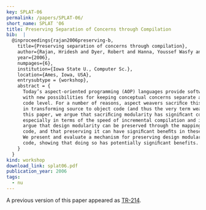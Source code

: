 ```yaml
---
key: SPLAT-06
permalink: /papers/SPLAT-06/
short_name: SPLAT '06
title: Preserving Separation of Concerns through Compilation
bib:  |
  @inproceedings{rajan2006preserving-b,
    title={Preserving separation of concerns through compilation},
    author={Rajan, Hridesh and Dyer, Robert and Hanna, Youssef Wasfy and Narayanappa, Harish},
    year={2006},
    numpages={6},
    institution={Iowa State U., Computer Sc.},
    location={Ames, Iowa, USA},
    entrysubtype = {workshop},
    abstract = {
      Today’s aspect-oriented programming (AOP) languages provide software engineers
      with new possibilities for keeping conceptual concerns separate at the source
      code level. For a number of reasons, aspect weavers sacriﬁce this separation
      in transforming source to object code (and thus the very term weaving). In
      this paper, we argue that sacriﬁcing modularity has signiﬁcant costs,
      especially in terms of the speed of incremental compilation and in testing. We
      argue that design modularity can be preserved through the mapping to object
      code, and that preserving it can have signiﬁcant beneﬁts in these dimensions.
      We present and evaluate a mechanism for preserving design modularity in object
      code, showing that doing so has potentially signiﬁcant benefits.
    }
  }
kind: workshop
download_link: splat06.pdf
publication_year: 2006
tags:
  - nu
---
```


A previous version of this paper appeared as [TR-214](/papers/TR-214/).
